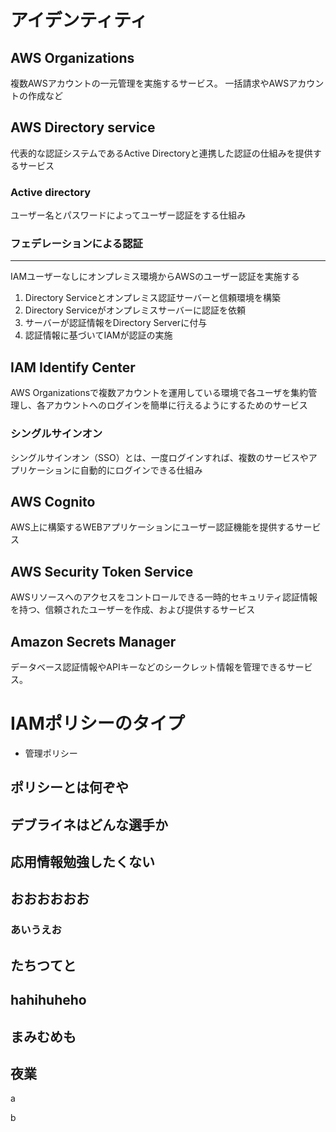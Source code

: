 # アイデンティティ
## AWS Organizations
複数AWSアカウントの一元管理を実施するサービス。
一括請求やAWSアカウントの作成など

## AWS Directory service
代表的な認証システムであるActive Directoryと連携した認証の仕組みを提供するサービス

### Active directory 
ユーザー名とパスワードによってユーザー認証をする仕組み
### フェデレーションによる認証
---
IAMユーザーなしにオンプレミス環境からAWSのユーザー認証を実施する
1. Directory Serviceとオンプレミス認証サーバーと信頼環境を構築
2. Directory Serviceがオンプレミスサーバーに認証を依頼
3. サーバーが認証情報をDirectory Serverに付与
4. 認証情報に基づいてIAMが認証の実施
## IAM Identify Center
AWS Organizationsで複数アカウントを運用している環境で各ユーザを集約管理し、各アカウントへのログインを簡単に行えるようにするためのサービス

### シングルサインオン
シングルサインオン（SSO）とは、一度ログインすれば、複数のサービスやアプリケーションに自動的にログインできる仕組み

## AWS Cognito 
AWS上に構築するWEBアプリケーションにユーザー認証機能を提供するサービス

## AWS Security Token Service
AWSリソースへのアクセスをコントロールできる一時的セキュリティ認証情報を持つ、信頼されたユーザーを作成、および提供するサービス

## Amazon Secrets Manager
データベース認証情報やAPIキーなどのシークレット情報を管理できるサービス。

# IAMポリシーのタイプ
* 管理ポリシー

## ポリシーとは何ぞや

## デブライネはどんな選手か

## 応用情報勉強したくない

## おおおおおお

### あいうえお

## たちつてと

## hahihuheho

## まみむめも

## 夜業

a

b